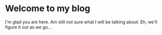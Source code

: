 # Welcome to my blog

I'm glad you are here. Am still not sure what I will be talking about. Eh, we'll figure it out as we go...
